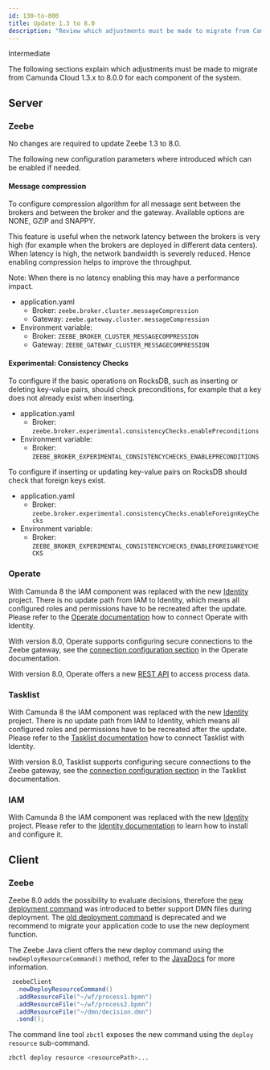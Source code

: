 ```yaml
---
id: 130-to-800
title: Update 1.3 to 8.0
description: "Review which adjustments must be made to migrate from Camunda Cloud 1.3.x to Camunda 8.0.0"
---
```


<span class="badge badge--primary">Intermediate</span>

The following sections explain which adjustments must be made to migrate from Camunda Cloud 1.3.x to 8.0.0 for each component of the system.

## Server

### Zeebe

No changes are required to update Zeebe 1.3 to 8.0.

The following new configuration parameters where introduced which can be enabled if needed.

#### Message compression

To configure compression algorithm for all message sent between the brokers and between the broker and the gateway. Available options are NONE, GZIP and SNAPPY.

This feature is useful when the network latency between the brokers is very high (for example when the brokers are deployed in different data centers). When latency is high, the network bandwidth is severely reduced. Hence enabling compression helps to improve the throughput.

Note: When there is no latency enabling this may have a performance impact.

- application.yaml
  - Broker: `zeebe.broker.cluster.messageCompression`
  - Gateway: `zeebe.gateway.cluster.messageCompression`
- Environment variable:
  - Broker: `ZEEBE_BROKER_CLUSTER_MESSAGECOMPRESSION`
  - Gateway: `ZEEBE_GATEWAY_CLUSTER_MESSAGECOMPRESSION`

#### Experimental: Consistency Checks

To configure if the basic operations on RocksDB, such as inserting or deleting key-value pairs, should check preconditions, for example that a key does not already exist when inserting.

- application.yaml
  - Broker: `zeebe.broker.experimental.consistencyChecks.enablePreconditions`
- Environment variable:
  - Broker: `ZEEBE_BROKER_EXPERIMENTAL_CONSISTENCYCHECKS_ENABLEPRECONDITIONS`

To configure if inserting or updating key-value pairs on RocksDB should check that foreign keys exist.

- application.yaml
  - Broker: `zeebe.broker.experimental.consistencyChecks.enableForeignKeyChecks`
- Environment variable:
  - Broker: `ZEEBE_BROKER_EXPERIMENTAL_CONSISTENCYCHECKS_ENABLEFOREIGNKEYCHECKS`

### Operate

With Camunda 8 the IAM component was replaced with the new [Identity](/self-managed/identity/what-is-identity.md) project. There is no update path from IAM to Identity, which means all configured roles and permissions have to be recreated after the update. Please refer to the [Operate documentation](/self-managed/operate-deployment/operate-authentication.md#identity) how to connect Operate with Identity.

With version 8.0, Operate supports configuring secure connections to the Zeebe gateway, see the [connection configuration section](/self-managed/operate-deployment/operate-configuration.md#settings-to-connect-1) in the Operate documentation.

With version 8.0, Operate offers a new [REST API](/apis-tools/operate-api/overview.md) to access process data.

### Tasklist

With Camunda 8 the IAM component was replaced with the new [Identity](/self-managed/identity/what-is-identity.md) project. There is no update path from IAM to Identity, which means all configured roles and permissions have to be recreated after the update. Please refer to the [Tasklist documentation](/self-managed/tasklist-deployment/tasklist-authentication.md#identity) how to connect Tasklist with Identity.

With version 8.0, Tasklist supports configuring secure connections to the Zeebe gateway, see the [connection configuration section](/self-managed/tasklist-deployment/tasklist-configuration.md#settings-to-connect-1) in the Tasklist documentation.

### IAM

With Camunda 8 the IAM component was replaced with the new [Identity](/self-managed/identity/what-is-identity.md) project. Please refer to the [Identity documentation](/self-managed/identity/getting-started/install-identity.md) to learn how to install and configure it.

## Client

### Zeebe

Zeebe 8.0 adds the possibility to evaluate decisions, therefore the [new deployment command](/apis-tools/zeebe-api/gateway-service.md#deployresource-rpc) was introduced to better support DMN files during deployment. The [old deployment command](/apis-tools/zeebe-api/gateway-service.md#deployprocess-rpc) is deprecated and we recommend to migrate your application code to use the new deployment function.

The Zeebe Java client offers the new deploy command using the `newDeployResourceCommand()` method, refer to the [JavaDocs](<https://javadoc.io/static/io.camunda/zeebe-client-java/8.0.0/io/camunda/zeebe/client/ZeebeClient.html#newDeployResourceCommand()>) for more information.

```java
 zeebeClient
  .newDeployResourceCommand()
  .addResourceFile("~/wf/process1.bpmn")
  .addResourceFile("~/wf/process2.bpmn")
  .addResourceFile("~/dmn/decision.dmn")
  .send();
```

The command line tool `zbctl` exposes the new command using the `deploy resource` sub-command.

```bash
zbctl deploy resource <resourcePath>...
```
